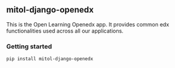 mitol-django-openedx
---

This is the Open Learning Openedx app. It provides common edx functionalities used across all our applications.

### Getting started

`pip install mitol-django-openedx`
